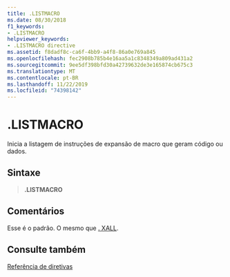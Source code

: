 ```yaml
---
title: .LISTMACRO
ms.date: 08/30/2018
f1_keywords:
- .LISTMACRO
helpviewer_keywords:
- .LISTMACRO directive
ms.assetid: f8dadf8c-ca6f-4bb9-a4f8-86a0e769a845
ms.openlocfilehash: fec2908b785b4e16aa5a1c8348349a809ad431a2
ms.sourcegitcommit: 9ee5df398bfd30a42739632de3e165874cb675c3
ms.translationtype: MT
ms.contentlocale: pt-BR
ms.lasthandoff: 11/22/2019
ms.locfileid: "74398142"
---
```

# <a name="listmacro"></a>.LISTMACRO

Inicia a listagem de instruções de expansão de macro que geram código ou dados.

## <a name="syntax"></a>Sintaxe

> **.LISTMACRO**

## <a name="remarks"></a>Comentários

Esse é o padrão. O mesmo que [. XALL](../../assembler/masm/dot-xall.md).

## <a name="see-also"></a>Consulte também

[Referência de diretivas](directives-reference.md)
